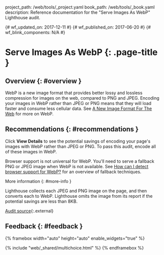 project_path: /web/tools/_project.yaml
book_path: /web/tools/_book.yaml
description: Reference documentation for the "Serve Images As WebP" Lighthouse audit.

{# wf_updated_on: 2017-12-11 #}
{# wf_published_on: 2017-06-20 #}
{# wf_blink_components: N/A #}

# Serve Images As WebP  {: .page-title }

## Overview {: #overview }

WebP is a new image format that provides better lossy and lossless compression
for images on the web, compared to PNG and JPEG. Encoding your images in WebP
rather than JPEG or PNG means that they will load faster and consume less
cellular data. See [A New Image Format For The Web](/speed/webp/) for more on
WebP.

## Recommendations {: #recommendations }

Click **View Details** to see the potential savings of encoding your page's
images with WebP rather than JPEG or PNG. To pass this audit, encode all of
these images in WebP.

Browser support is not universal for WebP. You'll need to serve a fallback PNG
or JPEG image when WebP is not available. See [How can I detect browser
support for WebP?][fallback] for an overview of fallback techniques.

[fallback]: /speed/webp/faq#how_can_i_detect_browser_support_for_webp

More information {: #more-info }

Lighthouse collects each JPEG and PNG image on the page, and then converts
each to WebP. Lighthouse omits the image from its report if the potential
savings are less than 8KB.

[Audit source][src]{:.external}

[src]: https://github.com/GoogleChrome/lighthouse/blob/master/lighthouse-core/audits/byte-efficiency/uses-webp-images.js

## Feedback {: #feedback }

{% framebox width="auto" height="auto" enable_widgets="true" %}
<script>
var label = 'WebP / Helpful';
var url = 'https://github.com/google/webfundamentals/issues/new?title=[' +
      label + ']';
var feedback = {
  "category": "Lighthouse",
  "choices": [
    { 
      "button": {
        "text": "This Doc Was Helpful"
      },
      "response": "Thanks for the feedback.",
      "analytics": {
        "label": label
      }
    },
    {
      "button": {
        "text": "This Doc Was Not Helpful"
      },
      "response": 'Sorry to hear that. Please <a href="' + url +
          '" target="_blank">open a GitHub issue</a> and tell us how to ' +
          'make it better.',
      "analytics": {
        "label": label,
        "value": 0
      }
    }
  ]
};
</script>
{% include "web/_shared/multichoice.html" %}
{% endframebox %}
